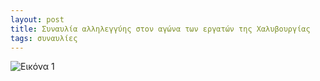 ```yaml
---
layout: post
title: Συναυλία αλληλεγγύης στον αγώνα των εργατών της Χαλυβουργίας
tags: συναυλίες
---
```


![Εικόνα 1](https://chief.github.io/public/images/lives/25-02-2012.jpg)
